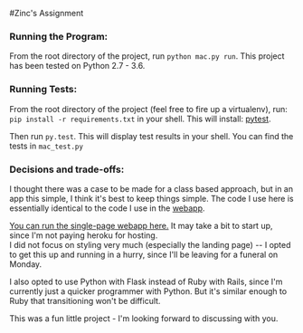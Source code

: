 #Zinc's Assignment


### Running the Program:

From the root directory of the project, run `python mac.py run`.  This project has been tested on Python 2.7 - 3.6.

### Running Tests:

From the root directory of the project (feel free to fire up a virtualenv), run: `pip install -r requirements.txt` in your shell.  This will install: [pytest](http://doc.pytest.org/en/latest/).

Then run `py.test`.  This will display test results in your shell.  You can find the tests in `mac_test.py`

### Decisions and trade-offs:

I thought there was a case to be made for a class based approach, but in an app this simple, I think it's best to keep things simple.  The code I use here is essentially identical to the code I use in the [webapp](https://github.com/j10sanders/macwebapp/blob/master/mac/macbeth.py).

[You can run the single-page webapp here.](https://zinc-shakespear.herokuapp.com/)  It may take a bit to start up, since I'm not paying heroku for hosting.  
I did not focus on styling very much (especially the landing page) -- I opted to get this up and running in a hurry, since I'll be leaving for a funeral on Monday.  

I also opted to use Python with Flask instead of Ruby with Rails, since I'm currently just a quicker programmer with Python.  But it's similar enough to Ruby that transitioning won't be difficult.

This was a fun little project - I'm looking forward to discussing with you.



